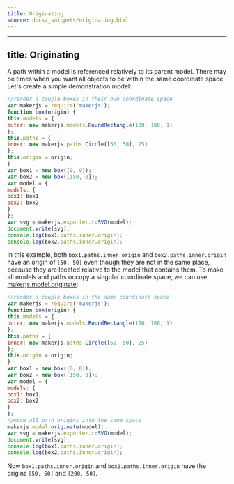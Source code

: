 ```yaml
---
title: Originating
source: docs/_snippets/originating.html
---
```


---
title: Originating
---

A path within a model is referenced relatively to its parent model. There may be times when you want all objects to be within the same coordinate space.
Let's create a simple demonstration model:

```javascript
//render a couple boxes in their own coordinate space
var makerjs = require('makerjs');
function box(origin) {
this.models = {
outer: new makerjs.models.RoundRectangle(100, 100, 1)
};
this.paths = {
inner: new makerjs.paths.Circle([50, 50], 25)
};
this.origin = origin;
}
var box1 = new box([0, 0]);
var box2 = new box([150, 0]);
var model = {
models: {
box1: box1,
box2: box2
}
};
var svg = makerjs.exporter.toSVG(model);
document.write(svg);
console.log(box1.paths.inner.origin);
console.log(box2.paths.inner.origin);
```

In this example, both `box1.paths.inner.origin` and `box2.paths.inner.origin` have an origin of `[50, 50]`
even though they are not in the same place, because they are located relative to the model that contains them. To make all models and paths occupy a singular coordinate space,
we can use [makerjs.model.originate](../api/modules/makerjs.model.html#originate):

```javascript
//render a couple boxes in the same coordinate space
var makerjs = require('makerjs');
function box(origin) {
this.models = {
outer: new makerjs.models.RoundRectangle(100, 100, 1)
};
this.paths = {
inner: new makerjs.paths.Circle([50, 50], 25)
};
this.origin = origin;
}
var box1 = new box([0, 0]);
var box2 = new box([150, 0]);
var model = {
models: {
box1: box1,
box2: box2
}
};
//move all path origins into the same space
makerjs.model.originate(model);
var svg = makerjs.exporter.toSVG(model);
document.write(svg);
console.log(box1.paths.inner.origin);
console.log(box2.paths.inner.origin);
```

Now `box1.paths.inner.origin` and `box2.paths.inner.origin` have the origins `[50, 50]` and `[200, 50]`.
